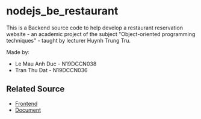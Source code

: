 # nodejs_be_restaurant
This is a Backend source code to help develop a restaurant reservation website - an academic project of the subject "Object-oriented programming techniques" - taught by lecturer Huynh Trung Tru.

Made by:
  * Le Mau Anh Duc - N19DCCN038
  * Tran Thu Dat - N19DCCN036
## Related Source
  * [Frontend](https://github.com/DyNamite-TNT-1/hweight_mobile_app)
  * [Document](https://github.com/DyNamite-TNT-1/doc-restaurant-project)
